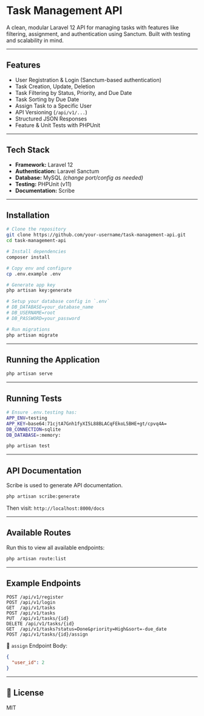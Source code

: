 # Task Management API

A clean, modular Laravel 12 API for managing tasks with features like filtering, assignment, and authentication using Sanctum. Built with testing and scalability in mind.

---

## Features

* User Registration & Login (Sanctum-based authentication)
* Task Creation, Update, Deletion
* Task Filtering by Status, Priority, and Due Date
* Task Sorting by Due Date
* Assign Task to a Specific User
* API Versioning (`/api/v1/...`)
* Structured JSON Responses
* Feature & Unit Tests with PHPUnit

---

## Tech Stack

* **Framework:** Laravel 12
* **Authentication:** Laravel Sanctum
* **Database:** MySQL *(change port/config as needed)*
* **Testing:** PHPUnit (v11)
* **Documentation:** Scribe

---

##  Installation

```bash
# Clone the repository
git clone https://github.com/your-username/task-management-api.git
cd task-management-api

# Install dependencies
composer install

# Copy env and configure
cp .env.example .env

# Generate app key
php artisan key:generate

# Setup your database config in `.env`
# DB_DATABASE=your_database_name
# DB_USERNAME=root
# DB_PASSWORD=your_password

# Run migrations
php artisan migrate
```

---

##  Running the Application

```bash
php artisan serve
```

---

## Running Tests

```bash
# Ensure .env.testing has:
APP_ENV=testing
APP_KEY=base64:71cjtA7Gnh1fyXI5L88BLACqFEkoL5BHE+gt/cpvq4A=
DB_CONNECTION=sqlite
DB_DATABASE=:memory:

php artisan test
```

---

## API Documentation

Scribe is used to generate API documentation.

```bash
php artisan scribe:generate
```

Then visit: `http://localhost:8000/docs`

---

## Available Routes

Run this to view all available endpoints:

```bash
php artisan route:list
```

---

## Example Endpoints

```http
POST /api/v1/register
POST /api/v1/login
GET  /api/v1/tasks
POST /api/v1/tasks
PUT  /api/v1/tasks/{id}
DELETE /api/v1/tasks/{id}
GET  /api/v1/tasks?status=Done&priority=High&sort=-due_date
POST /api/v1/tasks/{id}/assign
```

🔹 `assign` Endpoint Body:

```json
{
  "user_id": 2
}
```

---

## 📄 License

MIT
